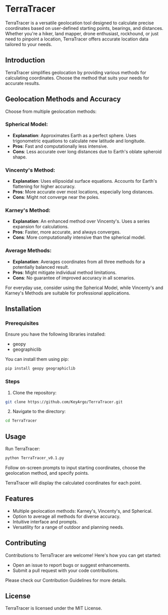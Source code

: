 # TerraTracer

TerraTracer is a versatile geolocation tool designed to calculate precise coordinates based on user-defined starting points, bearings, and distances. Whether you're a hiker, land mapper, drone enthusiast, rockhound, or just need to pinpoint a location, TerraTracer offers accurate location data tailored to your needs.

## Introduction

TerraTracer simplifies geolocation by providing various methods for calculating coordinates. Choose the method that suits your needs for accurate results.

## Geolocation Methods and Accuracy

Choose from multiple geolocation methods:

### Spherical Model:

* **Explanation**: Approximates Earth as a perfect sphere. Uses trigonometric equations to calculate new latitude and longitude.
* **Pros**: Fast and computationally less intensive.
* **Cons**: Less accurate over long distances due to Earth's oblate spheroid shape.

### Vincenty's Method:

* **Explanation**: Uses ellipsoidal surface equations. Accounts for Earth's flattening for higher accuracy.
* **Pros**: More accurate over most locations, especially long distances.
* **Cons**: Might not converge near the poles.

### Karney's Method:

* **Explanation**: An enhanced method over Vincenty's. Uses a series expansion for calculations.
* **Pros**: Faster, more accurate, and always converges.
* **Cons**: More computationally intensive than the spherical model.

### Average Methods:

* **Explanation**: Averages coordinates from all three methods for a potentially balanced result.
* **Pros**: Might mitigate individual method limitations.
* **Cons**: No guarantee of improved accuracy in all scenarios.

For everyday use, consider using the Spherical Model, while Vincenty's and Karney's Methods are suitable for professional applications.

## Installation

### Prerequisites

Ensure you have the following libraries installed:

* geopy
* geographiclib

You can install them using pip:

```bash
pip install geopy geographiclib
```

### Steps

1. Clone the repository:

```bash
git clone https://github.com/KeyArgo/TerraTracer.git
```

2. Navigate to the directory:

```bash
cd TerraTracer
```

## Usage

Run TerraTracer:

```bash
python TerraTracer_v0.1.py
```

Follow on-screen prompts to input starting coordinates, choose the geolocation method, and specify points.

TerraTracer will display the calculated coordinates for each point.

## Features

* Multiple geolocation methods: Karney's, Vincenty's, and Spherical.
* Option to average all methods for diverse accuracy.
* Intuitive interface and prompts.
* Versatility for a range of outdoor and planning needs.

## Contributing

Contributions to TerraTracer are welcome! Here's how you can get started:

* Open an issue to report bugs or suggest enhancements.
* Submit a pull request with your code contributions.

Please check our Contribution Guidelines for more details.

## License

TerraTracer is licensed under the MIT License.
